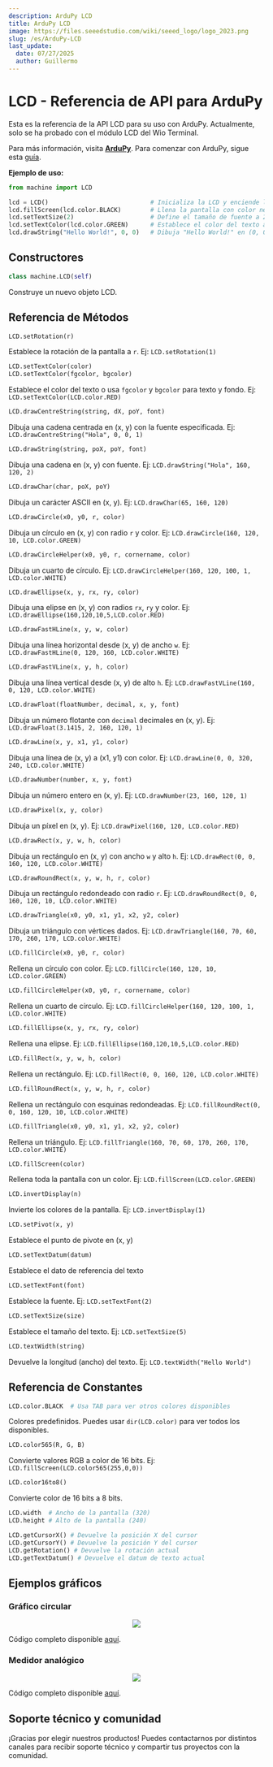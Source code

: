 ```yaml
---
description: ArduPy LCD
title: ArduPy LCD
image: https://files.seeedstudio.com/wiki/seeed_logo/logo_2023.png
slug: /es/ArduPy-LCD
last_update:
  date: 07/27/2025
  author: Guillermo
---
```


# LCD - Referencia de API para ArduPy

Esta es la referencia de la API LCD para su uso con ArduPy. Actualmente, solo se ha probado con el módulo LCD del Wio Terminal.

Para más información, visita [**ArduPy**](https://github.com/Seeed-Studio/ArduPy). Para comenzar con ArduPy, sigue esta [guía](https://wiki.seeedstudio.com/Wio-Terminal-ArduPy/).

**Ejemplo de uso:**

```py
from machine import LCD

lcd = LCD()                            # Inicializa la LCD y enciende la retroiluminación
lcd.fillScreen(lcd.color.BLACK)        # Llena la pantalla con color negro
lcd.setTextSize(2)                     # Define el tamaño de fuente a 2
lcd.setTextColor(lcd.color.GREEN)      # Establece el color del texto a verde
lcd.drawString("Hello World!", 0, 0)   # Dibuja "Hello World!" en (0, 0)
```

## Constructores

```py
class machine.LCD(self)
```

Construye un nuevo objeto LCD.

## Referencia de Métodos

```py
LCD.setRotation(r)
```

Establece la rotación de la pantalla a `r`. Ej: `LCD.setRotation(1)`

```py
LCD.setTextColor(color)
LCD.setTextColor(fgcolor, bgcolor)
```

Establece el color del texto o usa `fgcolor` y `bgcolor` para texto y fondo. Ej: `LCD.setTextColor(LCD.color.RED)`

```py
LCD.drawCentreString(string, dX, poY, font)
```

Dibuja una cadena centrada en (x, y) con la fuente especificada. Ej: `LCD.drawCentreString("Hola", 0, 0, 1)`

```py
LCD.drawString(string, poX, poY, font)
```

Dibuja una cadena en (x, y) con fuente. Ej: `LCD.drawString("Hola", 160, 120, 2)`

```py
LCD.drawChar(char, poX, poY)
```

Dibuja un carácter ASCII en (x, y). Ej: `LCD.drawChar(65, 160, 120)`

```py
LCD.drawCircle(x0, y0, r, color)
```

Dibuja un círculo en (x, y) con radio `r` y color. Ej: `LCD.drawCircle(160, 120, 10, LCD.color.GREEN)`

```py
LCD.drawCircleHelper(x0, y0, r, cornername, color)
```

Dibuja un cuarto de círculo. Ej: `LCD.drawCircleHelper(160, 120, 100, 1, LCD.color.WHITE)`

```py
LCD.drawEllipse(x, y, rx, ry, color)
```

Dibuja una elipse en (x, y) con radios `rx`, `ry` y color. Ej: `LCD.drawEllipse(160,120,10,5,LCD.color.RED)`

```py
LCD.drawFastHLine(x, y, w, color)
```

Dibuja una línea horizontal desde (x, y) de ancho `w`. Ej: `LCD.drawFastHLine(0, 120, 160, LCD.color.WHITE)`

```py
LCD.drawFastVLine(x, y, h, color)
```

Dibuja una línea vertical desde (x, y) de alto `h`. Ej: `LCD.drawFastVLine(160, 0, 120, LCD.color.WHITE)`

```py
LCD.drawFloat(floatNumber, decimal, x, y, font)
```

Dibuja un número flotante con `decimal` decimales en (x, y). Ej: `LCD.drawFloat(3.1415, 2, 160, 120, 1)`

```py
LCD.drawLine(x, y, x1, y1, color)
```

Dibuja una línea de (x, y) a (x1, y1) con color. Ej: `LCD.drawLine(0, 0, 320, 240, LCD.color.WHITE)`

```py
LCD.drawNumber(number, x, y, font)
```

Dibuja un número entero en (x, y). Ej: `LCD.drawNumber(23, 160, 120, 1)`

```py
LCD.drawPixel(x, y, color)
```

Dibuja un píxel en (x, y). Ej: `LCD.drawPixel(160, 120, LCD.color.RED)`

```py
LCD.drawRect(x, y, w, h, color)
```

Dibuja un rectángulo en (x, y) con ancho `w` y alto `h`. Ej: `LCD.drawRect(0, 0, 160, 120, LCD.color.WHITE)`

```py
LCD.drawRoundRect(x, y, w, h, r, color)
```

Dibuja un rectángulo redondeado con radio `r`. Ej: `LCD.drawRoundRect(0, 0, 160, 120, 10, LCD.color.WHITE)`

```py
LCD.drawTriangle(x0, y0, x1, y1, x2, y2, color)
```

Dibuja un triángulo con vértices dados. Ej: `LCD.drawTriangle(160, 70, 60, 170, 260, 170, LCD.color.WHITE)`

```py
LCD.fillCircle(x0, y0, r, color)
```

Rellena un círculo con color. Ej: `LCD.fillCircle(160, 120, 10, LCD.color.GREEN)`

```py
LCD.fillCircleHelper(x0, y0, r, cornername, color)
```

Rellena un cuarto de círculo. Ej: `LCD.fillCircleHelper(160, 120, 100, 1, LCD.color.WHITE)`

```py
LCD.fillEllipse(x, y, rx, ry, color)
```

Rellena una elipse. Ej: `LCD.fillEllipse(160,120,10,5,LCD.color.RED)`

```py
LCD.fillRect(x, y, w, h, color)
```

Rellena un rectángulo. Ej: `LCD.fillRect(0, 0, 160, 120, LCD.color.WHITE)`

```py
LCD.fillRoundRect(x, y, w, h, r, color)
```

Rellena un rectángulo con esquinas redondeadas. Ej: `LCD.fillRoundRect(0, 0, 160, 120, 10, LCD.color.WHITE)`

```py
LCD.fillTriangle(x0, y0, x1, y1, x2, y2, color)
```

Rellena un triángulo. Ej: `LCD.fillTriangle(160, 70, 60, 170, 260, 170, LCD.color.WHITE)`

```py
LCD.fillScreen(color)
```

Rellena toda la pantalla con un color. Ej: `LCD.fillScreen(LCD.color.GREEN)`

```py
LCD.invertDisplay(n)
```

Invierte los colores de la pantalla. Ej: `LCD.invertDisplay(1)`

```py
LCD.setPivot(x, y)
```

Establece el punto de pivote en (x, y)

```py
LCD.setTextDatum(datum)
```

Establece el dato de referencia del texto

```py
LCD.setTextFont(font)
```

Establece la fuente. Ej: `LCD.setTextFont(2)`

```py
LCD.setTextSize(size)
```

Establece el tamaño del texto. Ej: `LCD.setTextSize(5)`

```py
LCD.textWidth(string)
```

Devuelve la longitud (ancho) del texto. Ej: `LCD.textWidth("Hello World")`

## Referencia de Constantes

```py
LCD.color.BLACK  # Usa TAB para ver otros colores disponibles
```

Colores predefinidos. Puedes usar `dir(LCD.color)` para ver todos los disponibles.

```py
LCD.color565(R, G, B)
```

Convierte valores RGB a color de 16 bits. Ej: `LCD.fillScreen(LCD.color565(255,0,0))`

```py
LCD.color16to8()
```

Convierte color de 16 bits a 8 bits.

```py
LCD.width  # Ancho de la pantalla (320)
LCD.height # Alto de la pantalla (240)
```

```py
LCD.getCursorX() # Devuelve la posición X del cursor
LCD.getCursorY() # Devuelve la posición Y del cursor
LCD.getRotation() # Devuelve la rotación actual
LCD.getTextDatum() # Devuelve el datum de texto actual
```

## Ejemplos gráficos

### Gráfico circular

<div align="center"><img src="https://blog.seeedstudio.com/wp-content/uploads/2020/06/Piechart-1-2.gif" /></div>

Código completo disponible [aquí](https://www.seeedstudio.com/blog/2020/06/17/piechart-and-meters-reading-using-wio-terminal-and-ardupy/).

### Medidor analógico

<div align="center"><img src="https://blog.seeedstudio.com/wp-content/uploads/2020/06/Meter.gif" /></div>

Código completo disponible [aquí](https://www.seeedstudio.com/blog/2020/06/17/piechart-and-meters-reading-using-wio-terminal-and-ardupy/).

## Soporte técnico y comunidad

¡Gracias por elegir nuestros productos! Puedes contactarnos por distintos canales para recibir soporte técnico y compartir tus proyectos con la comunidad.

<div class="button_tech_support_container">
<a href="https://forum.seeedstudio.com/" class="button_forum"></a> 
<a href="https://www.seeedstudio.com/contacts" class="button_email"></a>
</div>

<div class="button_tech_support_container">
<a href="https://discord.gg/eWkprNDMU7" class="button_discord"></a> 
<a href="https://github.com/Seeed-Studio/wiki-documents/discussions/69" class="button_discussion"></a>
</div>
